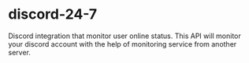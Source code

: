 # discord-24-7
Discord integration that monitor user online status. This API will monitor your discord account with the help of monitoring service from another server.
